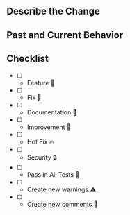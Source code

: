 ## Describe the Change

<!-- Ex: Add CD pipeline -->

## Past and Current Behavior

<!-- Ex: Before, we used to create a linked list... And currently, we will skip this step and go directly to the checkout. -->

## Checklist

- [ ] - Feature 🚀 
- [ ] - Fix 🧰
- [ ] - Documentation 📖 
- [ ] - Improvement 🌟
- [ ] - Hot Fix 🔥
- [ ] - Security 🔒
- [ ] - Pass in All Tests 🧪
- [ ] - Create new warnings ⚠️
- [ ] - Create new comments 💬

